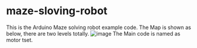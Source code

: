 # maze-sloving-robot
This is the Arduino Maze solving robot example code.
The Map is shown as below, there are two levels totally.
![image](https://user-images.githubusercontent.com/34148678/215383597-bc338eed-4ddf-4502-bbce-2177af8f0945.png)
The Main code is named as motor tset.

